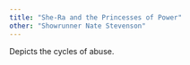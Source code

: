 ```yaml
---
title: "She-Ra and the Princesses of Power"
other: "Showrunner Nate Stevenson"
---
```


Depicts the cycles of abuse.
